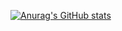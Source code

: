 [![Anurag's GitHub stats](https://github-readme-stats.vercel.app/api?username=botscripter&count_private=true&show_icons=true&theme=calm)](https://github.com/anuraghazra/github-readme-stats)
